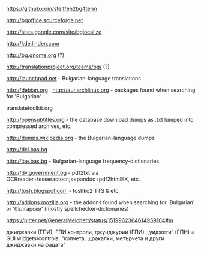 https://github.com/stelf/en2bg4term

http://bgoffice.sourceforge.net

http://sites.google.com/site/bglocalize

http://kde.linden.com

http://bg.gnome.org (?)

http://translationproject.org/teams/bg/ (?)

http://launchpad.net - Bulgarian-language translations

http://debian.org . http://aur.archlinux.org - packages found when searching for 'Bulgarian'

translatetoolkit.org

http://opensubtitles.org - the database download dumps as .txt lumped into compressed archives, etc.

http://dumps.wikipedia.org - the Bulgarian-language dumps

http://dcl.bas.bg

http://ibe.bas.bg - Bulgarian-language frequency-dictionaries

http://dv.government.bg - pdf2txt via OCRreader+tesseractocr.js+pandoc+pdf2htmlEX, etc.

http://tosh.blogspot.com - toshko2 TTS & etc.

http://addons.mozilla.org - the addons found when searching for 'Bulgarian' or 'български' (mostly spellchecker-dictionaries)



https://nitter.net/GeneralMelchett/status/1519962364614959104#m

джиджавки (ГПИ), ГПИ контроли, джунджурии (ГПИ), „уиджети“ (ГПИ) = GUI widgets/controls: "копчета, щракалки, метърчета и други джиджавки на фацата"




